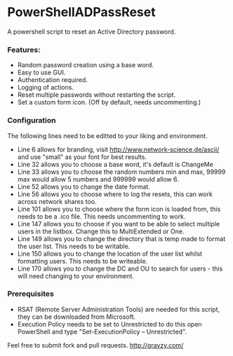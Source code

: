 # PowerShellADPassReset
A powershell script to reset an Active Directory password.

### Features:
* Random password creation using a base word.
* Easy to use GUI.
* Authentication required.
* Logging of actions.
* Reset multiple passwords without restarting the script.
*  Set a custom form icon. (Off by default, needs uncommenting.)

### Configuration
The following lines need to be editted to your liking and environment.
* Line 6 allows for branding, visit http://www.network-science.de/ascii/ and use "small" as your font for best results.
* Line 32 allows you to choose a base word, it's default is ChangeMe
* Line 33 allows you to choose the random numbers min and max, 99999 max would allow 5 numbers and 999999 would allow 6.
* Line 52 allows you to change the date format.
* Line 56 allows you to choose where to log the resets, this can work across network shares too.
* Line 101 allows you to choose where the form icon is loaded from, this needs to be a .ico file. This needs uncommenting to work.
* Line 147 allows you to choose if you want to be able to select multiple users in the listbox. Change this to MultiExtended or One.
* Line 149 allows you to change the directory that is temp made to format the user list. This needs to be writable.
* Line 150 allows you to change the location of the user list whilst formatting users. This needs to be writeable.
* Line 170 allows you to change the DC and OU to search for users - this will need changing to your environment.

### Prerequisites
* RSAT (Remote Server Administration Tools) are needed for this script, they can be downloaded from Microsoft.
* Execution Policy needs to be set to Unrestricted to do this open PowerShell and type "Set-ExecutionPolicy – Unrestricted".

Feel free to submit fork and pull requests.
http://gravzy.com/
